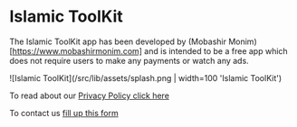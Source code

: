 # Islamic ToolKit

The Islamic ToolKit app has been developed by (Mobashir Monim)[https://www.mobashirmonim.com] and is intended to be a free app which does not require users to make any payments or watch any ads.

![Islamic ToolKit](/src/lib/assets/splash.png | width=100 'Islamic ToolKit')

To read about our [Privacy Policy click here](/PrivacyPolicy.md)

To contact us [fill up this form](https://docs.google.com/forms/d/e/1FAIpQLSfCYS2WRWXHW2B2wWQGu6-XFKMHObcIeNwioHKSF6lrujVqjA/viewform?usp=sf_link)
